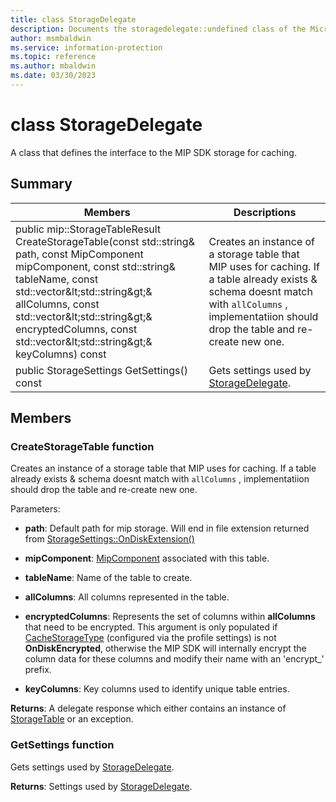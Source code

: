 ```yaml
---
title: class StorageDelegate 
description: Documents the storagedelegate::undefined class of the Microsoft Information Protection (MIP) SDK.
author: msmbaldwin
ms.service: information-protection
ms.topic: reference
ms.author: mbaldwin
ms.date: 03/30/2023
---
```


# class StorageDelegate 
A class that defines the interface to the MIP SDK storage for caching.
  
## Summary
 Members                        | Descriptions                                
--------------------------------|---------------------------------------------
public mip::StorageTableResult CreateStorageTable(const std::string& path, const MipComponent mipComponent, const std::string& tableName, const std::vector\&lt;std::string\&gt;& allColumns, const std::vector\&lt;std::string\&gt;& encryptedColumns, const std::vector\&lt;std::string\&gt;& keyColumns) const  |  Creates an instance of a storage table that MIP uses for caching. If a table already exists & schema doesnt match with `allColumns` , implementatiion should drop the table and re-create new one.
public StorageSettings GetSettings() const  |  Gets settings used by [StorageDelegate](class_mip_storagedelegate.md).
  
## Members
  
### CreateStorageTable function
Creates an instance of a storage table that MIP uses for caching. If a table already exists & schema doesnt match with `allColumns` , implementatiion should drop the table and re-create new one.

Parameters:  
* **path**: Default path for mip storage. Will end in file extension returned from [StorageSettings::OnDiskExtension()](#class_storage_delegate_1_1_storage_settings_1a48050a5a152f5e0b5ea85033a0124722)


* **mipComponent**: [MipComponent](#storage__delegate_8h_1a96a7b2207da23bc5c9800d75a120fa49) associated with this table. 


* **tableName**: Name of the table to create. 


* **allColumns**: All columns represented in the table. 


* **encryptedColumns**: Represents the set of columns within **allColumns** that need to be encrypted. This argument is only populated if [CacheStorageType](#common__types_8h_1a174ba9275624a6880ce3be3fdbaa6c5f) (configured via the profile settings) is not **OnDiskEncrypted**, otherwise the MIP SDK will internally encrypt the column data for these columns and modify their name with an 'encrypt_' prefix. 


* **keyColumns**: Key columns used to identify unique table entries.



  
**Returns**: A delegate response which either contains an instance of [StorageTable](#class_storage_table) or an exception.
  
### GetSettings function
Gets settings used by [StorageDelegate](class_mip_storagedelegate.md).

  
**Returns**: Settings used by [StorageDelegate](class_mip_storagedelegate.md).